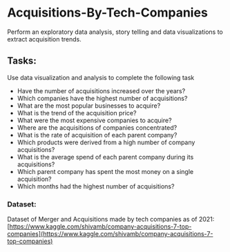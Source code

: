 # Acquisitions-By-Tech-Companies
Perform an exploratory data analysis, story telling and data visualizations to extract acquisition trends.

## Tasks:

Use data visualization and analysis to complete the following task
- Have the number of acquisitions increased over the years?
- Which companies have the highest number of acquisitions?
- What are the most popular businesses to acquire?
- What is the trend of the acquisition price?
- What were the most expensive companies to acquire?
- Where are the acquisitions of companies concentrated?
- What is the rate of acquisition of each parent company?
- Which products were derived from a high number of company acquisitions?
- What is the average spend of each parent company during its acquisitions?
- Which parent company has spent the most money on a single acquisition?
- Which months had the highest number of acquisitions?

### Dataset:
Dataset of Merger and Acquisitions made by tech companies as of 2021: [https://www.kaggle.com/shivamb/company-acquisitions-7-top-companies](https://www.kaggle.com/shivamb/company-acquisitions-7-top-companies)
